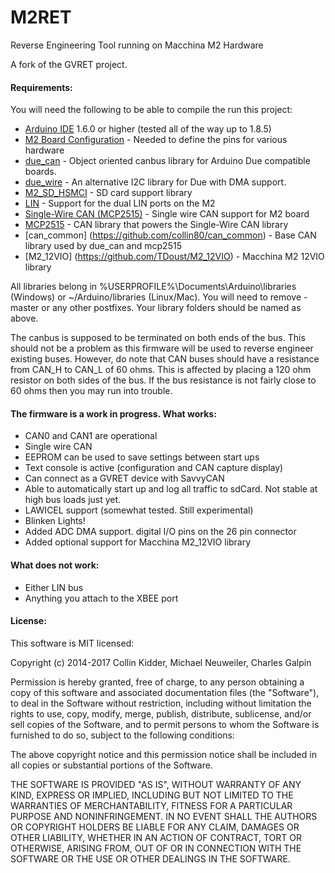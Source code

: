 M2RET
=======

Reverse Engineering Tool running on Macchina M2 Hardware

A fork of the GVRET project.

#### Requirements:

You will need the following to be able to compile the run this project:

- [Arduino IDE](https://www.arduino.cc/en/Main/Software) 1.6.0 or higher (tested all of the way up to 1.8.5)
- [M2 Board Configuration](https://github.com/macchina/arduino-boards-sam) - Needed to define the pins for various hardware
- [due_can](https://github.com/collin80/due_can) - Object oriented canbus library for Arduino Due compatible boards.
- [due_wire](https://github.com/collin80/due_wire) - An alternative I2C library for Due with DMA support.
- [M2_SD_HSMCI](https://github.com/macchina/M2_SD_HSMCI) - SD card support library
- [LIN](https://github.com/macchina/LIN) - Support for the dual LIN ports on the M2
- [Single-Wire CAN (MCP2515)](https://github.com/macchina/Single-Wire-CAN-mcp2515) - Single wire CAN support for M2 board
- [MCP2515](https://github.com/collin80/mcp2515) - CAN library that powers the Single-Wire CAN library
- [can_common] (https://github.com/collin80/can_common) - Base CAN library used by due_can and mcp2515
- [M2_12VIO] (https://github.com/TDoust/M2_12VIO) - Macchina M2 12VIO library

All libraries belong in %USERPROFILE%\Documents\Arduino\libraries (Windows) or ~/Arduino/libraries (Linux/Mac).
You will need to remove -master or any other postfixes. Your library folders should be named as above.

The canbus is supposed to be terminated on both ends of the bus. This should not be a problem as this firmware will be used to reverse engineer existing buses. However, do note that CAN buses should have a resistance from CAN_H to CAN_L of 60 ohms. This is affected by placing a 120 ohm resistor on both sides of the bus. If the bus resistance is not fairly close to 60 ohms then you may run into trouble.  

#### The firmware is a work in progress. What works:
- CAN0 and CAN1 are operational
- Single wire CAN
- EEPROM can be used to save settings between start ups
- Text console is active (configuration and CAN capture display)
- Can connect as a GVRET device with SavvyCAN
- Able to automatically start up and log all traffic to sdCard. Not stable at high bus loads just yet.
- LAWICEL support (somewhat tested. Still experimental)
- Blinken Lights!
- Added ADC DMA support. digital I/O pins on the 26 pin connector
- Added optional support for Macchina M2_12VIO library


#### What does not work:
- Either LIN bus
- Anything you attach to the XBEE port

#### License:

This software is MIT licensed:

Copyright (c) 2014-2017 Collin Kidder, Michael Neuweiler, Charles Galpin

Permission is hereby granted, free of charge, to any person obtaining
a copy of this software and associated documentation files (the
"Software"), to deal in the Software without restriction, including
without limitation the rights to use, copy, modify, merge, publish,
distribute, sublicense, and/or sell copies of the Software, and to
permit persons to whom the Software is furnished to do so, subject to
the following conditions:

The above copyright notice and this permission notice shall be included
in all copies or substantial portions of the Software.

THE SOFTWARE IS PROVIDED "AS IS", WITHOUT WARRANTY OF ANY KIND,
EXPRESS OR IMPLIED, INCLUDING BUT NOT LIMITED TO THE WARRANTIES OF
MERCHANTABILITY, FITNESS FOR A PARTICULAR PURPOSE AND NONINFRINGEMENT.
IN NO EVENT SHALL THE AUTHORS OR COPYRIGHT HOLDERS BE LIABLE FOR ANY
CLAIM, DAMAGES OR OTHER LIABILITY, WHETHER IN AN ACTION OF CONTRACT,
TORT OR OTHERWISE, ARISING FROM, OUT OF OR IN CONNECTION WITH THE
SOFTWARE OR THE USE OR OTHER DEALINGS IN THE SOFTWARE.

